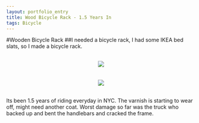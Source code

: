 ```yaml
---
layout: portfolio_entry
title: Wood Bicycle Rack - 1.5 Years In
tags: Bicycle
---
```


#Wooden Bicycle Rack
##I needed a bicycle rack, I had some IKEA bed slats, so I made a bicycle rack. 


<br>
<div style="text-align:center"><img src ="../../img/WoodRack_1.JPG" /> <br> <b></b></div>
<br>

<br>
<div style="text-align:center"><img src ="../../img/WoodRack_2.JPG" /> <br> <b></b></div>
<br>

Its been 1.5 years of riding everyday in NYC. The varnish is starting to wear off, might need another coat. Worst damage so far was the truck who backed up and bent the handlebars and cracked the frame.  

